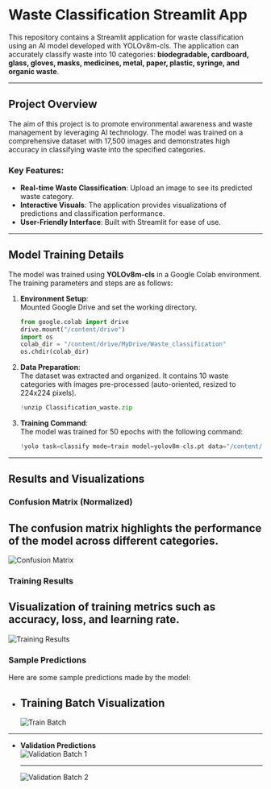 # Waste Classification Streamlit App

This repository contains a Streamlit application for waste classification using an AI model developed with YOLOv8m-cls. The application can accurately classify waste into 10 categories: **biodegradable, cardboard, glass, gloves, masks, medicines, metal, paper, plastic, syringe, and organic waste**.

---

## Project Overview

The aim of this project is to promote environmental awareness and waste management by leveraging AI technology. The model was trained on a comprehensive dataset with 17,500 images and demonstrates high accuracy in classifying waste into the specified categories.

### Key Features:
- **Real-time Waste Classification**: Upload an image to see its predicted waste category.
- **Interactive Visuals**: The application provides visualizations of predictions and classification performance.
- **User-Friendly Interface**: Built with Streamlit for ease of use.

---

## Model Training Details

The model was trained using **YOLOv8m-cls** in a Google Colab environment. The training parameters and steps are as follows:

1. **Environment Setup**:  
   Mounted Google Drive and set the working directory.  

   ```python
   from google.colab import drive
   drive.mount("/content/drive")
   import os
   colab_dir = "/content/drive/MyDrive/Waste_classification"
   os.chdir(colab_dir)

2. **Data Preparation**:  
   The dataset was extracted and organized. It contains 10 waste categories with images pre-processed (auto-oriented, resized to 224x224 pixels).  

   ```python
   !unzip Classification_waste.zip

3. **Training Command**:  
   The model was trained for 50 epochs with the following command:
   ```python
   !yolo task=classify mode=train model=yolov8m-cls.pt data="/content/drive/MyDrive/Waste_classification/Classification_waste 2/data" epochs=50 imgsz=224

---

## Results and Visualizations

### Confusion Matrix (Normalized)
The confusion matrix highlights the performance of the model across different categories.  
---
![Confusion Matrix](classify/confusion_matrix.png)

### Training Results
Visualization of training metrics such as accuracy, loss, and learning rate.  
---
![Training Results](classify/results.png)

### Sample Predictions
Here are some sample predictions made by the model:

- **Training Batch Visualization**
  ---  
  ![Train Batch](classify/train_batch1.jpg)

---

- **Validation Predictions**  
  ![Validation Batch 1](classify/val_batch1_pred.jpg)

  --- 
  ![Validation Batch 2](classify/val_batch2_pred.jpg)
